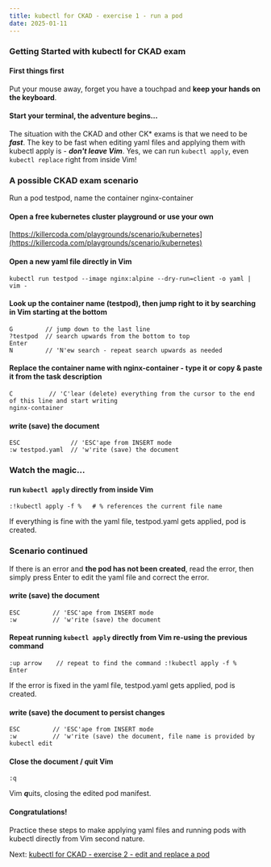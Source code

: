 ```yaml
---
title: kubectl for CKAD - exercise 1 - run a pod
date: 2025-01-11
---
```

### Getting Started with kubectl for CKAD exam

#### First things first
Put your mouse away, forget you have a touchpad and **keep your hands on the keyboard**.

#### Start your terminal, the adventure begins... 

The situation with the CKAD and other CK* exams is that we need to be ***fast***.
The key to be fast when editing yaml files and applying them with kubectl apply is - ***don't leave Vim***.
Yes, we can run `kubectl apply`, even `kubectl replace` right from inside Vim!

### A possible CKAD exam scenario
Run a pod testpod, name the container nginx-container

#### Open a free kubernetes cluster playground or use your own
[https://killercoda.com/playgrounds/scenario/kubernetes](https://killercoda.com/playgrounds/scenario/kubernetes)

#### Open a new yaml file directly in Vim
```
kubectl run testpod --image nginx:alpine --dry-run=client -o yaml | vim -
```

#### Look up the container name (testpod), then jump right to it by searching in Vim starting at the bottom
```
G         // jump down to the last line
?testpod  // search upwards from the bottom to top
Enter
N         // 'N'ew search - repeat search upwards as needed
```

#### Replace the container name with nginx-container - type it or copy & paste it from the task description
```
C          // 'C'lear (delete) everything from the cursor to the end of this line and start writing
nginx-container
```

#### ***w***rite (save) the document
```
ESC              // 'ESC'ape from INSERT mode 
:w testpod.yaml  // 'w'rite (save) the document
```

### Watch the magic...
#### run `kubectl apply` directly from inside Vim
```
:!kubectl apply -f %   # % references the current file name
```

If everything is fine with the yaml file, testpod.yaml gets applied, pod is created.

### Scenario continued
If there is an error and **the pod has not been created**, read the error, then simply press Enter to edit the yaml file and correct the error.

#### ***w***rite (save) the document
```
ESC         // 'ESC'ape from INSERT mode 
:w          // 'w'rite (save) the document
```

#### Repeat running `kubectl apply` directly from Vim re-using the previous command
```
:up arrow    // repeat to find the command :!kubectl apply -f %
Enter
```
If the error is fixed in the yaml file, testpod.yaml gets applied, pod is created.

#### ***w***rite (save) the document to persist changes
```
ESC         // 'ESC'ape from INSERT mode 
:w          // 'w'rite (save) the document, file name is provided by kubectl edit
```

#### Close the document / ***q***uit Vim
```
:q
```
Vim ***q***uits, closing the edited pod manifest.

#### Congratulations!
Practice these steps to make applying yaml files and running pods with kubectl directly from Vim second nature.

Next: [kubectl for CKAD - exercise 2 - edit and replace a pod](https://miroberes.github.io/CKAD-Exam-Tips/CKAD-Exam-Tips-kubectl-exercises/CKAD-Exam-Tips-kubectl-exercises-002-edit-replace-pod.html)
